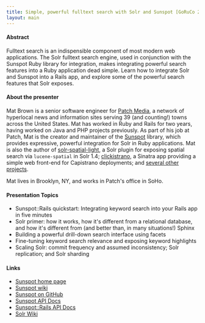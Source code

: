 ```yaml
---
title: Simple, powerful fulltext search with Solr and Sunspot [GoRuCo 2010]
layout: main
---
```


#### Abstract

Fulltext search is an indispensible component of most modern web applications.
The Solr fulltext search engine, used in conjunction with the Sunspot Ruby
library for integration, makes integrating powerful search features into a
Ruby application dead simple. Learn how to integrate Solr and Sunspot into a
Rails app, and explore some of the powerful search features that Solr exposes.

#### About the presenter

Mat Brown is a senior software engineer for [Patch Media](http://www.patch.com),
a network of hyperlocal news and information sites serving 39 (and counting!)
towns across the United States. Mat has worked in Ruby and Rails for two years,
having worked on Java and PHP projects previously. As part of his job at Patch,
Mat is the creator and maintainer of the
[Sunspot](http://outoftime.github.com/sunspot) library, which provides
expressive, powerful integration for Solr in Ruby applications. Mat is also the
author of [solr-spatial-light](http://github.com/outoftime/solr-spatial-light),
a Solr plugin for exposing spatial search via `lucene-spatial` in Solr 1.4;
[clickistrano](http://github.com/outoftime/clickistrano), a Sinatra app
providing a simple web front-end for Capistrano deployments; and
[several other projects](http://github.com/outoftime).

Mat lives in Brooklyn, NY, and works in Patch's office in SoHo.

#### Presentation Topics

* Sunspot::Rails quickstart: Integrating keyword search into your Rails app in
  five minutes
* Solr primer: how it works, how it's different from a relational database, and
  how it's different from (and better than, in many situations!) Sphinx
* Building a powerful drill-down search interface using facets
* Fine-tuning keyword search relevance and exposing keyword highlights
* Scaling Solr: commit frequency and assumed inconsistency; Solr replication;
  and Solr sharding

#### Links

* [Sunspot home page](http://outoftime.github.com/sunspot)
* [Sunspot wiki](http://wiki.github.com/outoftime/sunspot)
* [Sunspot on GitHub](http://github.com/outoftime/sunspot)
* [Sunspot API Docs](http://outoftime.github.com/sunspot/docs)
* [Sunspot::Rails API Docs](http://outoftime.github.com/sunspot/rails/docs)
* [Solr Wiki](http://wiki.apache.org/solr)
